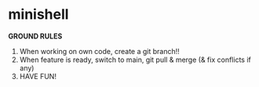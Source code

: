 # minishell

**GROUND RULES**
1. When working on own code, create a git branch!!
2. When feature is ready, switch to main, git pull & merge (& fix conflicts if any)
3. HAVE FUN!

